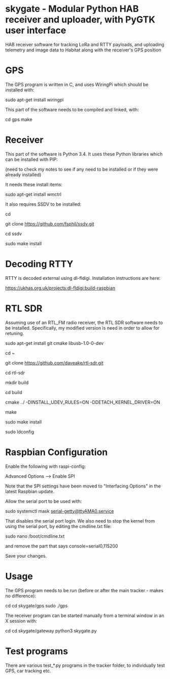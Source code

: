 # skygate - Modular Python HAB receiver and uploader, with PyGTK user interface

HAB receiver software for tracking LoRa and RTTY payloads, and uploading telemetry and image data to Habitat along with the receiver's GPS position


GPS
===

The GPS program is written in C, and uses WiringPi which should be installed with:

sudo apt-get install wiringpi

This part of the software needs to be compiled and linked, with:

cd gps
make


Receiver
========

This part of the software is Python 3.4.  It uses these Python libraries which can be installed with PIP:

(need to check my notes to see if any need to be installed or if they were already installed)

It needs these install items:

sudo apt-get install wmctrl


It also requires SSDV to be installed:

cd

git clone https://github.com/fsphil/ssdv.git

cd ssdv

sudo make install

 
Decoding RTTY
=============

RTTY is decoded external using dl-fldigi.  Installation instructions are here:

https://ukhas.org.uk/projects:dl-fldigi:build-raspbian

RTL SDR
=======

Assuming use of an RTL_FM radio receiver, the RTL SDR software needs to be installed.  Specifically, my modified version is need in order to allow for retuning.

sudo apt-get install git cmake libusb-1.0-0-dev

cd ~

git clone https://github.com/daveake/rtl-sdr.git

cd rtl-sdr

mkdir build

cd build

cmake ../ -DINSTALL_UDEV_RULES=ON -DDETACH_KERNEL_DRIVER=ON

make

sudo make install

sudo ldconfig


Raspbian Configuration
======================

Enable the following with raspi-config:

Advanced Options --> Enable SPI

Note that the SPI settings have been moved to "Interfacing Options" in the latest Raspbian update.


Allow the serial port to be used with:

sudo systemctl mask serial-getty@ttyAMA0.service

That disables the serial port login.  We also need to stop the kernel from using the serial port, by editing the cmdline.txt file:

sudo nano /boot/cmdline.txt

and remove the part that says console=serial0,115200

Save your changes.


Usage
=====

The GPS program needs to be run (before or after the main tracker - makes no difference):

cd
cd skygate/gps
sudo ./gps

The receiver program can be started manually from a terminal window in an X session with:

cd
cd skygate/gateway
python3 skygate.py


Test programs
=============

There are various test_*.py programs in the tracker folder, to individually test GPS, car tracking etc.


